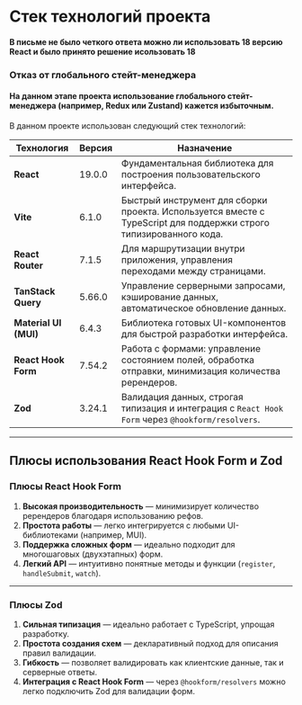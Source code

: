 # Стек технологий проекта

#### В письме не было четкого ответа можно ли использовать 18 версию React и было принято решение исользовать 18

### Отказ от глобального стейт-менеджера
#### На данном этапе проекта использование глобального стейт-менеджера (например, Redux или Zustand) кажется избыточным.

В данном проекте использован следующий стек технологий:

| **Технология**          | **Версия**     | **Назначение**                                                                                                               |
|--------------------------|----------------|-----------------------------------------------------------------------------------------------------------------------------|
| **React**               | 19.0.0         | Фундаментальная библиотека для построения пользовательского интерфейса.                                                     |
| **Vite**                | 6.1.0          | Быстрый инструмент для сборки проекта. Используется вместе с TypeScript для поддержки строго типизированного кода.          |
| **React Router**        | 7.1.5          | Для маршрутизации внутри приложения, управления переходами между страницами.                                               |
| **TanStack Query**      | 5.66.0         | Управление серверными запросами, кэширование данных, автоматическое обновление данных.                                       |
| **Material UI (MUI)**   | 6.4.3          | Библиотека готовых UI-компонентов для быстрой разработки интерфейса.                                                        |
| **React Hook Form**     | 7.54.2         | Работа с формами: управление состоянием полей, обработка отправки, минимизация количества ререндеров.                      |
| **Zod**                 | 3.24.1         | Валидация данных, строгая типизация и интеграция с `React Hook Form` через `@hookform/resolvers`.                           |

---

## Плюсы использования **React Hook Form** и **Zod**

### **Плюсы React Hook Form**
1. **Высокая производительность** — минимизирует количество ререндеров благодаря использованию рефов.  
2. **Простота работы** — легко интегрируется с любыми UI-библиотеками (например, MUI).  
3. **Поддержка сложных форм** — идеально подходит для многошаговых (двухэтапных) форм.  
4. **Легкий API** — интуитивно понятные методы и функции (`register`, `handleSubmit`, `watch`).  

---

### **Плюсы Zod**
1. **Сильная типизация** — идеально работает с TypeScript, упрощая разработку.  
2. **Простота создания схем** — декларативный подход для описания правил валидации.  
3. **Гибкость** — позволяет валидировать как клиентские данные, так и серверные ответы.  
4. **Интеграция с React Hook Form** — через `@hookform/resolvers` можно легко подключить Zod для валидации форм.  
